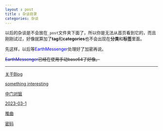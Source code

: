 ```yaml
---
layout : post
title : 杂谈目录
categories: 杂谈
---
```

以后的杂谈是不会放在`_post`文件夹下面了，所以你是无法从首页看到它的，而且刚刚试过，好像就算加了**tag**和**categories**也不会出现在**分类**和**标签**里面。

先这样，以后等<span style="color:#00f"  >EarthMessenger</span>处理好了加密再说。

~~<span style="color:#00f"  >EarthMessenger</span>已经在使用手动base64了好像。~~

---

[关于Blog](http://fat-old-eight.github.io/others/NheBolg.html)

[something interesting](http://fat-old-eight.github.io/others/sth-int.html)

[中门对狙](http://fat-old-eight.github.io/others/hack-it.html)

[2023-03-1](http://fat-old-eight.github.io/others/wssb.html)

[推曲](http://fat-old-eight.github.io/others/GOODSONG.html)

[密码](http://fat-old-eight.github.io/others/key.html)

<!--杂谈之所以是杂谈因为它是随便写的-->